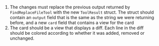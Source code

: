 1. The changes must replace the previous output returned by `FindReplaceFileTool` with the new `ToolResult` struct. The struct should contain an `output` field that is the same as the string we were returning before, and a new `card` field that contains a view for the card
2. The card should be a view that displays a diff. Each line in the diff should be colored according to whether it was added, removed or unchanged.
